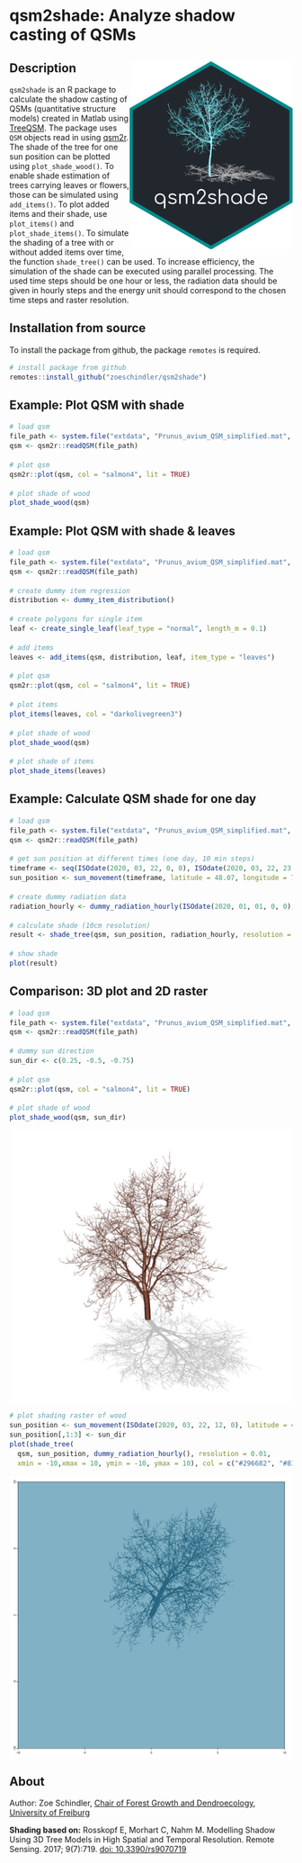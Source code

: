 # qsm2shade: Analyze shadow casting of QSMs

## Description <img src="https://github.com/zoeschindler/qsm2shade/blob/master/inst/figures/logo.png" align="right" width = 290/>

`qsm2shade` is an R package to calculate the shadow casting of QSMs (quantitative structure models) created in Matlab using <a href = "https://github.com/InverseTampere/TreeQSM">TreeQSM</a>. The package uses `QSM` objects read in using <a href = "https://github.com/zoeschindler/qsm2r">qsm2r</a>. The shade of the tree for one sun position can be plotted using `plot_shade_wood()`. To enable shade estimation of trees carrying leaves or flowers, those can be simulated using  `add_items()`. To plot added items and their shade, use `plot_items()` and `plot_shade_items()`. To simulate the shading of a tree with or without added items over time, the function `shade_tree()` can be used. To increase efficiency, the simulation of the shade can be executed using parallel processing. The used time steps should be one hour or less, the radiation data should be given in hourly steps and the energy unit should correspond to the chosen time steps and raster resolution.

## Installation from source

To install the package from github, the package `remotes` is required.

```R
# install package from github
remotes::install_github("zoeschindler/qsm2shade")
```

## Example: Plot QSM with shade

```R
# load qsm
file_path <- system.file("extdata", "Prunus_avium_QSM_simplified.mat", package="qsm2shade")
qsm <- qsm2r::readQSM(file_path)

# plot qsm
qsm2r::plot(qsm, col = "salmon4", lit = TRUE)

# plot shade of wood
plot_shade_wood(qsm)
```

## Example: Plot QSM with shade & leaves

```R
# load qsm
file_path <- system.file("extdata", "Prunus_avium_QSM_simplified.mat", package="qsm2shade")
qsm <- qsm2r::readQSM(file_path)

# create dummy item regression
distribution <- dummy_item_distribution()

# create polygons for single item
leaf <- create_single_leaf(leaf_type = "normal", length_m = 0.1)

# add items
leaves <- add_items(qsm, distribution, leaf, item_type = "leaves")

# plot qsm
qsm2r::plot(qsm, col = "salmon4", lit = TRUE)

# plot items
plot_items(leaves, col = "darkolivegreen3")

# plot shade of wood
plot_shade_wood(qsm)

# plot shade of items
plot_shade_items(leaves)
```

## Example: Calculate QSM shade for one day

```R
# load qsm
file_path <- system.file("extdata", "Prunus_avium_QSM_simplified.mat", package="qsm2shade")
qsm <- qsm2r::readQSM(file_path)

# get sun position at different times (one day, 10 min steps)
timeframe <- seq(ISOdate(2020, 03, 22, 0, 0), ISOdate(2020, 03, 22, 23, 50), "10 mins")
sun_position <- sun_movement(timeframe, latitude = 48.07, longitude = 7.60)

# create dummy radiation data
radiation_hourly <- dummy_radiation_hourly(ISOdate(2020, 01, 01, 0, 0), ISOdate(2020, 12, 31, 23, 50))

# calculate shade (10cm resolution)
result <- shade_tree(qsm, sun_position, radiation_hourly, resolution = 0.1)

# show shade
plot(result)
```

## Comparison: 3D plot and 2D raster

```R
# load qsm
file_path <- system.file("extdata", "Prunus_avium_QSM_simplified.mat", package="qsm2shade")
qsm <- qsm2r::readQSM(file_path)

# dummy sun direction
sun_dir <- c(0.25, -0.5, -0.75)

# plot qsm
qsm2r::plot(qsm, col = "salmon4", lit = TRUE)

# plot shade of wood
plot_shade_wood(qsm, sun_dir)
```

<img src="https://github.com/zoeschindler/qsm2shade/blob/master/inst/figures/example_plot_shade_wood.png" align="center" width = 600/>

```R
# plot shading raster of wood
sun_position <- sun_movement(ISOdate(2020, 03, 22, 12, 0), latitude = 48.07, longitude = 7.60)
sun_position[,1:3] <- sun_dir
plot(shade_tree(
  qsm, sun_position, dummy_radiation_hourly(), resolution = 0.01,
  xmin = -10,xmax = 10, ymin = -10, ymax = 10), col = c("#296682", "#81B1C4"))
```

<img src="https://github.com/zoeschindler/qsm2shade/blob/master/inst/figures/example_shade_tree.png" align="center" width = 600/>

## About

Author: Zoe Schindler, <a href = "https://www.iww.uni-freiburg.de/">Chair of Forest Growth and Dendroecology</a>, <a href = "https://uni-freiburg.de/">University of Freiburg</a>

**Shading based on:**
Rosskopf E, Morhart C, Nahm M. Modelling Shadow Using 3D Tree Models in High Spatial and Temporal Resolution. Remote Sensing. 2017; 9(7):719. <a href = "https://doi.org/10.3390/rs9070719">doi: 10.3390/rs9070719</a>

